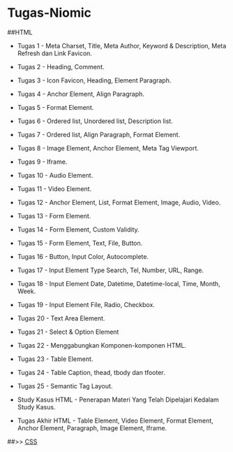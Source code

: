 # Tugas-Niomic

##HTML

- Tugas 1 - Meta Charset, Title, Meta Author, Keyword & Description, Meta Refresh dan Link Favicon.
- Tugas 2 - Heading, Comment.  
- Tugas 3 - Icon Favicon, Heading, Element Paragraph.
- Tugas 4 - Anchor Element, Align Paragraph.
- Tugas 5 - Format Element.

- Tugas 6 - Ordered list, Unordered list, Description list.
- Tugas 7 - Ordered list, Align Paragraph, Format Element.
- Tugas 8 - Image Element, Anchor Element, Meta Tag Viewport.
- Tugas 9 - Iframe.
- Tugas 10 - Audio Element.

- Tugas 11 - Video Element.
- Tugas 12 - Anchor Element, List, Format Element, Image, Audio, Video.
- Tugas 13 - Form Element.
- Tugas 14 - Form Element, Custom Validity.
- Tugas 15 - Form Element, Text, File, Button.

- Tugas 16 - Button, Input Color, Autocomplete.
- Tugas 17 - Input Element Type Search, Tel, Number, URL, Range.
- Tugas 18 - Input Element Date, Datetime, Datetime-local, Time, Month, Week.
- Tugas 19 - Input Element File, Radio, Checkbox.
- Tugas 20 - Text Area Element.

- Tugas 21 - Select & Option Element
- Tugas 22 - Menggabungkan Komponen-komponen HTML.
- Tugas 23 - Table Element.
- Tugas 24 - Table Caption, thead, tbody dan tfooter.
- Tugas 25 - Semantic Tag Layout.

- Study Kasus HTML - Penerapan Materi Yang Telah Dipelajari Kedalam Study Kasus.
- Tugas Akhir HTML - Table Element, Video Element, Format Element, Anchor Element, Paragraph, Image Element, Iframe.


##>> [CSS](https://github.com/Mellifera-Bees/Tugas-CSS-Niomic.git)

